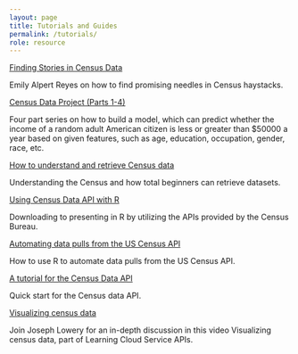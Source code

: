 ```yaml
---
layout: page
title: Tutorials and Guides
permalink: /tutorials/
role: resource
---
```

<div class="tutorials">
  <div class="container">
    <div class="row">
      <div class="col-sm-6 py-2">
        <div class="card h-100 card-body">
          <p class="card-text"><a href="https://source.opennews.org/articles/finding-stories-census-data/">Finding Stories in Census Data</a></p>
          <p>Emily Alpert Reyes on how to find promising needles in Census haystacks.</p>
        </div>
      </div>
      <div class="col-sm-6 py-2">
        <div class="card h-100 card-body">
          <p class="card-text"><a href="https://rpubs.com/vassitar">Census Data Project (Parts 1-4)</a></p>
          <p>Four part series on how to build a model, which can predict whether the income of a random adult American citizen is less or greater than $50000 a year based on given features, such as age, education, occupation, gender, race, etc.</p>
        </div>
      </div>
      <div class="col-sm-6 py-2">
        <div class="card h-100 card-body">
          <p class="card-text"><a href="https://trendct.org/2015/08/14/tutorial-how-to-understand-and-retrieve-census-data-for-beginners/">How to understand and retrieve Census data</a></p>
          <p>Understanding the Census and how total beginners can retrieve datasets.</p>
        </div>
      </div>
      <div class="col-sm-6 py-2">
        <div class="card h-100 card-body">
          <p class="card-text"><a href="https://data.library.virginia.edu/using-census-data-api-with-r/">Using Census Data API with R</a></p>
          <p>Downloading to presenting in R by utilizing the APIs provided by the Census Bureau.</p>
        </div>
      </div>
      <div class="col-sm-6 py-2">
        <div class="card h-100 card-body">
          <p class="card-text"><a href="https://rstudio-pubs-static.s3.amazonaws.com/19337_2e7f827190514c569ea136db788ce850.html">Automating data pulls from the US Census API</a></p>
          <p>How to use R to automate data pulls from the US Census API.</p>
        </div>
      </div>
      <div class="col-sm-6 py-2">
        <div class="card h-100 card-body">
          <p class="card-text"><a href="http://www.mooreds.com/wordpress/archives/963">A tutorial for the Census Data API</a></p>
          <p>Quick start for the Census data API.</p>
        </div>
      </div>
      <div class="col-sm-6 py-2">
        <div class="card h-100 card-body">
          <p class="card-text"><a href="https://www.lynda.com/API-tutorials/Visualizing-census-data/151707/167560-4.html">Visualizing census data</a></p>
          <p>Join Joseph Lowery for an in-depth discussion in this video Visualizing census data, part of Learning Cloud Service APIs.</p>
        </div>
      </div>
    </div>
  </div>
</div>